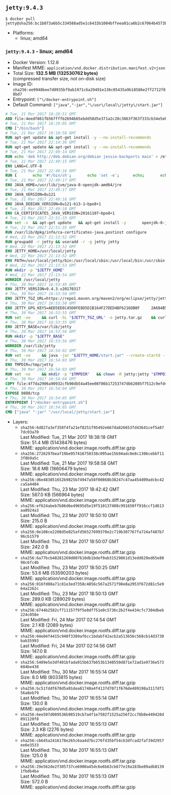 ## `jetty:9.4.3`

```console
$ docker pull jetty@sha256:bc1b073a6b5c334588ad5e1c6433b1004bffeea01ca6b2c67064b4573b4b02ef
```

-	Platforms:
	-	linux; amd64

### `jetty:9.4.3` - linux; amd64

-	Docker Version: 1.12.6
-	Manifest MIME: `application/vnd.docker.distribution.manifest.v2+json`
-	Total Size: **132.5 MB (132530762 bytes)**  
	(compressed transfer size, not on-disk size)
-	Image ID: `sha256:ee9948bee7d0935bf9ab1971c6a29491e136c05435a9b18586e2ff2712f88bd7`
-	Entrypoint: `["\/docker-entrypoint.sh"]`
-	Default Command: `["java","-jar","\/usr\/local\/jetty\/start.jar"]`

```dockerfile
# Tue, 21 Mar 2017 18:28:51 GMT
ADD file:4eedf861fb567fffb2694b65ebdd58d5e371a2c28c3863f363f333cb34e5eb7b in / 
# Tue, 21 Mar 2017 18:29:05 GMT
CMD ["/bin/bash"]
# Tue, 21 Mar 2017 19:10:58 GMT
RUN apt-get update && apt-get install -y --no-install-recommends 		ca-certificates 		curl 		wget 	&& rm -rf /var/lib/apt/lists/*
# Tue, 21 Mar 2017 22:14:36 GMT
RUN apt-get update && apt-get install -y --no-install-recommends 		bzip2 		unzip 		xz-utils 	&& rm -rf /var/lib/apt/lists/*
# Tue, 21 Mar 2017 22:49:14 GMT
RUN echo 'deb http://deb.debian.org/debian jessie-backports main' > /etc/apt/sources.list.d/jessie-backports.list
# Tue, 21 Mar 2017 22:49:15 GMT
ENV LANG=C.UTF-8
# Tue, 21 Mar 2017 22:49:16 GMT
RUN { 		echo '#!/bin/sh'; 		echo 'set -e'; 		echo; 		echo 'dirname "$(dirname "$(readlink -f "$(which javac || which java)")")"'; 	} > /usr/local/bin/docker-java-home 	&& chmod +x /usr/local/bin/docker-java-home
# Tue, 21 Mar 2017 22:49:17 GMT
ENV JAVA_HOME=/usr/lib/jvm/java-8-openjdk-amd64/jre
# Tue, 21 Mar 2017 22:49:17 GMT
ENV JAVA_VERSION=8u121
# Tue, 21 Mar 2017 22:49:18 GMT
ENV JAVA_DEBIAN_VERSION=8u121-b13-1~bpo8+1
# Tue, 21 Mar 2017 22:49:18 GMT
ENV CA_CERTIFICATES_JAVA_VERSION=20161107~bpo8+1
# Tue, 21 Mar 2017 22:51:33 GMT
RUN set -x 	&& apt-get update 	&& apt-get install -y 		openjdk-8-jre-headless="$JAVA_DEBIAN_VERSION" 		ca-certificates-java="$CA_CERTIFICATES_JAVA_VERSION" 	&& rm -rf /var/lib/apt/lists/* 	&& [ "$JAVA_HOME" = "$(docker-java-home)" ]
# Tue, 21 Mar 2017 22:51:35 GMT
RUN /var/lib/dpkg/info/ca-certificates-java.postinst configure
# Wed, 22 Mar 2017 21:13:52 GMT
RUN groupadd -r jetty && useradd -r -g jetty jetty
# Wed, 22 Mar 2017 21:13:52 GMT
ENV JETTY_HOME=/usr/local/jetty
# Wed, 22 Mar 2017 21:13:52 GMT
ENV PATH=/usr/local/jetty/bin:/usr/local/sbin:/usr/local/bin:/usr/sbin:/usr/bin:/sbin:/bin
# Wed, 22 Mar 2017 21:13:53 GMT
RUN mkdir -p "$JETTY_HOME"
# Wed, 22 Mar 2017 21:13:54 GMT
WORKDIR /usr/local/jetty
# Thu, 30 Mar 2017 16:53:49 GMT
ENV JETTY_VERSION=9.4.3.v20170317
# Thu, 30 Mar 2017 16:53:50 GMT
ENV JETTY_TGZ_URL=https://repo1.maven.org/maven2/org/eclipse/jetty/jetty-home/9.4.3.v20170317/jetty-home-9.4.3.v20170317.tar.gz
# Thu, 30 Mar 2017 16:53:50 GMT
ENV JETTY_GPG_KEYS=AED5EE6C45D0FE8D5D1B164F27DED4BF6216DB8F 	2A684B57436A81FA8706B53C61C3351A438A3B7D 	5989BAF76217B843D66BE55B2D0E1FB8FE4B68B4 	B59B67FD7904984367F931800818D9D68FB67BAC 	BFBB21C246D7776836287A48A04E0C74ABB35FEA 	8B096546B1A8F02656B15D3B1677D141BCF3584D
# Thu, 30 Mar 2017 16:53:55 GMT
RUN set -xe 	&& curl -SL "$JETTY_TGZ_URL" -o jetty.tar.gz 	&& curl -SL "$JETTY_TGZ_URL.asc" -o jetty.tar.gz.asc 	&& export GNUPGHOME="$(mktemp -d)" 	&& for key in $JETTY_GPG_KEYS; do 		gpg --keyserver ha.pool.sks-keyservers.net --recv-keys "$key"; done 	&& gpg --batch --verify jetty.tar.gz.asc jetty.tar.gz 	&& rm -r "$GNUPGHOME" 	&& tar -xvf jetty.tar.gz --strip-components=1 	&& sed -i '/jetty-logging/d' etc/jetty.conf 	&& rm jetty.tar.gz* 	&& rm -rf /tmp/hsperfdata_root
# Thu, 30 Mar 2017 16:53:55 GMT
ENV JETTY_BASE=/var/lib/jetty
# Thu, 30 Mar 2017 16:53:56 GMT
RUN mkdir -p "$JETTY_BASE"
# Thu, 30 Mar 2017 16:53:56 GMT
WORKDIR /var/lib/jetty
# Thu, 30 Mar 2017 16:54:02 GMT
RUN set -xe 	&& java -jar "$JETTY_HOME/start.jar" --create-startd --add-to-start="server,http,deploy,jsp,jstl,ext,resources,websocket,setuid" 	&& chown -R jetty:jetty "$JETTY_BASE" 	&& rm -rf /tmp/hsperfdata_root
# Thu, 30 Mar 2017 16:54:03 GMT
ENV TMPDIR=/tmp/jetty
# Thu, 30 Mar 2017 16:54:03 GMT
RUN set -xe 	&& mkdir -p "$TMPDIR" 	&& chown -R jetty:jetty "$TMPDIR"
# Thu, 30 Mar 2017 16:54:04 GMT
COPY file:4f7da2906a90932cfb90db54a45ee08f86b17253747db62085f7512c9efd46ad in / 
# Thu, 30 Mar 2017 16:54:04 GMT
EXPOSE 8080/tcp
# Thu, 30 Mar 2017 16:54:05 GMT
ENTRYPOINT ["/docker-entrypoint.sh"]
# Thu, 30 Mar 2017 16:54:05 GMT
CMD ["java" "-jar" "/usr/local/jetty/start.jar"]
```

-	Layers:
	-	`sha256:6d827a3ef358f4fa21ef8251f95492e667da826653fd43641cef5a877dc03a70`  
		Last Modified: Tue, 21 Mar 2017 18:38:18 GMT  
		Size: 51.4 MB (51438476 bytes)  
		MIME: application/vnd.docker.image.rootfs.diff.tar.gzip
	-	`sha256:2726297beaf19be957416750338c095ae15b94adc0e8c1306cebbf113f8b9a5c`  
		Last Modified: Tue, 21 Mar 2017 19:58:58 GMT  
		Size: 18.6 MB (18606479 bytes)  
		MIME: application/vnd.docker.image.rootfs.diff.tar.gzip
	-	`sha256:d6e483851652b9825b74947a58f00868b38247c47aa454d09adcbc42ca5a4404`  
		Last Modified: Thu, 23 Mar 2017 18:42:42 GMT  
		Size: 567.0 KB (566964 bytes)  
		MIME: application/vnd.docker.image.rootfs.diff.tar.gzip
	-	`sha256:ef624abeb7b86d6e49695d5e19f510137408c991650ff916ccf1d613aa8924a3`  
		Last Modified: Thu, 23 Mar 2017 18:50:10 GMT  
		Size: 215.0 B  
		MIME: application/vnd.docker.image.rootfs.diff.tar.gzip
	-	`sha256:0e108ce2208d5e025afd56527699370e2c719b307767fa724af487b796cb1579`  
		Last Modified: Thu, 23 Mar 2017 18:50:07 GMT  
		Size: 242.0 B  
		MIME: application/vnd.docker.image.rootfs.diff.tar.gzip
	-	`sha256:6a77bcb48281269d007610db1bdef9ab31529861d13edd629ed65e8098c6fc4b`  
		Last Modified: Thu, 23 Mar 2017 18:50:25 GMT  
		Size: 53.6 MB (53590203 bytes)  
		MIME: application/vnd.docker.image.rootfs.diff.tar.gzip
	-	`sha256:016fd08a71c81e3ed7358c4856c567a2571f98e8a2953f672d81c5e964a2262c`  
		Last Modified: Thu, 23 Mar 2017 18:50:13 GMT  
		Size: 289.0 KB (289029 bytes)  
		MIME: application/vnd.docker.image.rootfs.diff.tar.gzip
	-	`sha256:6744b2582cf711157f9f5e8df751e0c5736c2b2f4e434cfc7304dbeb224c058e`  
		Last Modified: Fri, 24 Mar 2017 02:14:54 GMT  
		Size: 2.1 KB (2089 bytes)  
		MIME: application/vnd.docker.image.rootfs.diff.tar.gzip
	-	`sha256:04e04f4415c940f3389af6cc1bdabf42acb2a513656c568cb14d3730bab35993`  
		Last Modified: Fri, 24 Mar 2017 02:14:56 GMT  
		Size: 147.0 B  
		MIME: application/vnd.docker.image.rootfs.diff.tar.gzip
	-	`sha256:5409e5e3df401bfada915b637b653b1340550d871e72ad1e9736e573604be438`  
		Last Modified: Thu, 30 Mar 2017 16:55:14 GMT  
		Size: 8.0 MB (8033815 bytes)  
		MIME: application/vnd.docker.image.rootfs.diff.tar.gzip
	-	`sha256:bc51fddf670d5a91dea81740a4f4137d7071f676de409198a3117df156a8eb79`  
		Last Modified: Thu, 30 Mar 2017 16:55:14 GMT  
		Size: 130.0 B  
		MIME: application/vnd.docker.image.rootfs.diff.tar.gzip
	-	`sha256:6ee507d089536b98519cb7a4f1e7502f1525a256f2cc78b8e449420d091128f8`  
		Last Modified: Thu, 30 Mar 2017 16:55:13 GMT  
		Size: 2.3 KB (2276 bytes)  
		MIME: application/vnd.docker.image.rootfs.diff.tar.gzip
	-	`sha256:cb645a2416178e265c6aa4d7bc276fd35bf54c63dfcad2faf39d2957ee6e3533`  
		Last Modified: Thu, 30 Mar 2017 16:55:13 GMT  
		Size: 125.0 B  
		MIME: application/vnd.docker.image.rootfs.diff.tar.gzip
	-	`sha256:29e562de2f305737ce6900a45dc6e6b63cb677e19a183be89adb81391fbdb4ba`  
		Last Modified: Thu, 30 Mar 2017 16:55:13 GMT  
		Size: 572.0 B  
		MIME: application/vnd.docker.image.rootfs.diff.tar.gzip
